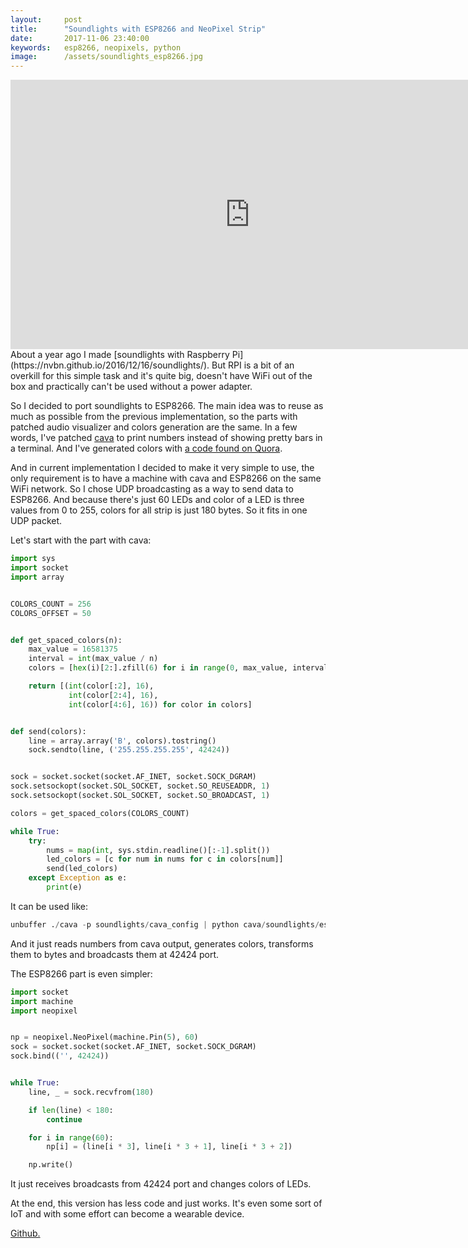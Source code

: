 ```yaml
---
layout:     post
title:      "Soundlights with ESP8266 and NeoPixel Strip"
date:       2017-11-06 23:40:00
keywords:   esp8266, neopixels, python
image:      /assets/soundlights_esp8266.jpg
---
```


<iframe width="766" height="431" src="https://www.youtube.com/embed/dM77-6RnOAQ?enablejsapi=1&showinfo=0" frameborder="0" allowfullscreen></iframe>
About a year ago I made [soundlights with Raspberry Pi](https://nvbn.github.io/2016/12/16/soundlights/).
But RPI is a bit of an overkill for this simple task and it's quite big,
doesn't have WiFi out of the box and practically can't be used without a power adapter.

So I decided to port soundlights to ESP8266. The main idea was to reuse as
much as possible from the previous implementation, so the parts with patched
audio visualizer and colors generation are the same. In a few words,
I've patched [cava](https://github.com/karlstav/cava) to print numbers
instead of showing pretty bars in a terminal. And I've generated colors
with [a code found on Quora](https://www.quora.com/How-do-I-generate-n-visually-distinct-RGB-colours-in-Python/answer/Reed-Oei).

And in current implementation I decided to make it very simple to use,
the only requirement is to have a machine with cava and ESP8266
on the same WiFi network. So I chose UDP broadcasting as a way to 
send data to ESP8266. And because there's just 60 LEDs and color of
a LED is three values from 0 to 255, colors for all strip is just
180 bytes. So it fits in one UDP packet.

Let's start with the part with cava:

~~~python
import sys
import socket
import array


COLORS_COUNT = 256
COLORS_OFFSET = 50


def get_spaced_colors(n):
    max_value = 16581375
    interval = int(max_value / n)
    colors = [hex(i)[2:].zfill(6) for i in range(0, max_value, interval)]

    return [(int(color[:2], 16),
             int(color[2:4], 16),
             int(color[4:6], 16)) for color in colors]


def send(colors):
    line = array.array('B', colors).tostring()
    sock.sendto(line, ('255.255.255.255', 42424))


sock = socket.socket(socket.AF_INET, socket.SOCK_DGRAM)
sock.setsockopt(socket.SOL_SOCKET, socket.SO_REUSEADDR, 1)
sock.setsockopt(socket.SOL_SOCKET, socket.SO_BROADCAST, 1)

colors = get_spaced_colors(COLORS_COUNT)

while True:
    try:
        nums = map(int, sys.stdin.readline()[:-1].split())
        led_colors = [c for num in nums for c in colors[num]]
        send(led_colors)
    except Exception as e:
        print(e)
~~~

It can be used like:

~~~python
unbuffer ./cava -p soundlights/cava_config | python cava/soundlights/esp/client.py
~~~

And it just reads numbers from cava output, generates colors, transforms them to bytes
and broadcasts them at 42424 port.

The ESP8266 part is even simpler:

~~~python
import socket
import machine
import neopixel


np = neopixel.NeoPixel(machine.Pin(5), 60)
sock = socket.socket(socket.AF_INET, socket.SOCK_DGRAM)
sock.bind(('', 42424))


while True:
    line, _ = sock.recvfrom(180)

    if len(line) < 180:
        continue

    for i in range(60):
        np[i] = (line[i * 3], line[i * 3 + 1], line[i * 3 + 2])

    np.write()
~~~

It just receives broadcasts from 42424 port and changes colors of LEDs.

At the end, this version has less code and just works.
It's even some sort of IoT and with some effort can become a wearable device.
 
[Github.](https://github.com/nvbn/soundlights)
